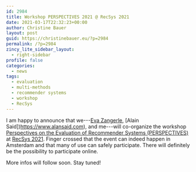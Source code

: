 ```yaml
---
id: 2984
title: Workshop PERSPECTIVES 2021 @ RecSys 2021
date: 2021-03-17T22:32:23+00:00
author: Christine Bauer
layout: post
guid: https://christinebauer.eu/?p=2984
permalink: /?p=2984
zincy_lite_sidebar_layout:
  - right-sidebar
profile: false
categories:
  - news
tags:
  - evaluation
  - multi-methods
  - recommender systems
  - workshop
  - RecSys
---
```

I am happy to announce that we---[Eva Zangerle](https://evazangerle.at), [Alain Said])https://www.alansaid.com), and me---will co-organize the workshop [Perspectives on the Evaluation of Recommender Systems (PERSPECTIVES)](https://perspectives-ws.github.io/2021/) at [RecSys 2021](https://recsys.acm.org/recsys21/). Finger crossed that the event can indeed happen in Amsterdam and that many of use can safely participate. There will definitely be the possibility to participate online.

More infos will follow soon. Stay tuned!
